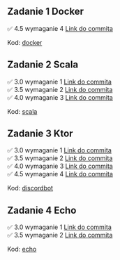 ## Zadanie 1 Docker

✅ 4.5 wymaganie 4 [Link do commita](https://github.com/bartek-kachnic123/dockerExample/commit/cdf01513ca2b85ad47b9b3a324e3d3197b20aaba)

Kod: [docker](https://github.com/bartek-kachnic123/dockerExample/tree/main/docker)


## Zadanie 2 Scala

✅ 3.0 wymaganie 1 [Link do commita](https://github.com/bartek-kachnic123/dockerExample/commit/99a713c34278be724a1d868801c794d1ae89408c)  
✅ 3.5 wymaganie 2 [Link do commita](https://github.com/bartek-kachnic123/dockerExample/commit/4a3957c1ff2cb3e728b907bae5f747a720de0035)  
✅ 4.0 wymaganie 3 [Link do commita](https://github.com/bartek-kachnic123/dockerExample/commit/91593bae4abe9439eb45b6db3e66d84568937f9a)

Kod: [scala](https://github.com/bartek-kachnic123/dockerExample/tree/main/play-scala)

## Zadanie 3 Ktor

✅ 3.0 wymaganie 1 [Link do commita](https://github.com/bartek-kachnic123/dockerExample/commit/96a4109a2dbe472fa47408f50e82ddc5984e1657)  
✅ 3.5 wymaganie 2 [Link do commita](https://github.com/bartek-kachnic123/dockerExample/commit/65b2a67127765d0664d7df7b9c0dbdf16d91c6e2)  
✅ 4.0 wymaganie 3 [Link do commita](https://github.com/bartek-kachnic123/dockerExample/commit/c39bcc721e14a2d6c827a0f6b4f317d22bc0997f)  
✅ 4.5 wymaganie 4 [Link do commita](https://github.com/bartek-kachnic123/dockerExample/commit/6163487570a91228add0f90649a237fb253c9fcc)

Kod: [discordbot](https://github.com/bartek-kachnic123/dockerExample/tree/main/discordclientbot)

## Zadanie 4 Echo

✅ 3.0 wymaganie 1 [Link do commita](https://github.com/bartek-kachnic123/dockerExample/commit/7ff2ef71d847e832f93ce79c3476b777df526c3e)  
✅ 3.5 wymaganie 2 [Link do commita](https://github.com/bartek-kachnic123/dockerExample/commit/7ff2ef71d847e832f93ce79c3476b777df526c3e)  

Kod: [echo](https://github.com/bartek-kachnic123/dockerExample/tree/main/echo)
